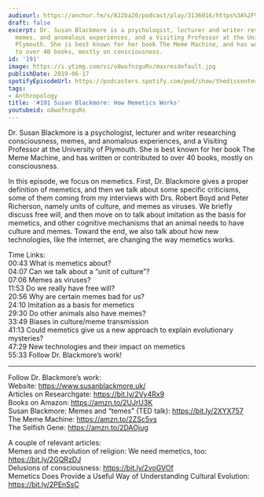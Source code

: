 ```yaml
---
audiourl: https://anchor.fm/s/822ba20/podcast/play/3136016/https%3A%2F%2Fd3ctxlq1ktw2nl.cloudfront.net%2Fproduction%2F2019-4-4%2F14080441-44100-2-958762a88be09.m4a
draft: false
excerpt: Dr. Susan Blackmore is a psychologist, lecturer and writer researching consciousness,
  memes, and anomalous experiences, and a Visiting Professor at the University of
  Plymouth. She is best known for her book The Meme Machine, and has written or contributed
  to over 40 books, mostly on consciousness.
id: '191'
image: https://i.ytimg.com/vi/o8wofnzguRs/maxresdefault.jpg
publishDate: 2019-06-17
spotifyEpisodeUrl: https://podcasters.spotify.com/pod/show/thedissenter/episodes/191-Susan-Blackmore-How-Memetics-Works-e3u72g
tags:
- Anthropology
title: '#191 Susan Blackmore: How Memetics Works'
youtubeid: o8wofnzguRs
---
```

<div class="timelinks">

Dr. Susan Blackmore is a psychologist, lecturer and writer researching consciousness, memes, and anomalous experiences, and a Visiting Professor at the University of Plymouth. She is best known for her book The Meme Machine, and has written or contributed to over 40 books, mostly on consciousness.

In this episode, we focus on memetics. First, Dr. Blackmore gives a proper definition of memetics, and then we talk about some specific criticisms, some of them coming from my interviews with Drs. Robert Boyd and Peter Richerson, namely units of culture, and memes as viruses. We briefly discuss free will, and then move on to talk about imitation as the basis for memetics, and other cognitive mechanisms that an animal needs to have culture and memes. Toward the end, we also talk about how new technologies, like the internet, are changing the way memetics works.

Time Links:  
<time>00:43</time> What is memetics about?  
<time>04:07</time> Can we talk about a “unit of culture”?                                             
<time>07:06</time> Memes as viruses?                                      
<time>11:53</time> Do we really have free will?                                                  
<time>20:56</time> Why are certain memes bad for us?                                           
<time>24:10</time> Imitation as a basis for memetics                                    
<time>29:30</time> Do other animals also have memes?                        
<time>33:49</time> Biases in culture/meme transmission                 
<time>41:13</time> Could memetics give us a new approach to explain evolutionary mysteries?       
<time>47:29</time> New technologies and their impact on memetics  
<time>55:33</time> Follow Dr. Blackmore’s work!

---

Follow Dr. Blackmore’s work:  
Website: https://www.susanblackmore.uk/  
Articles on Researchgate: https://bit.ly/2Vy4Rx9  
Books on Amazon: https://amzn.to/2UJrU3K  
Susan Blackmore: Memes and “temes” (TED talk): https://bit.ly/2XYX757  
The Meme Machine: https://amzn.to/2ZSc5vs  
The Selfish Gene: https://amzn.to/2DAOjug

A couple of relevant articles:  
Memes and the evolution of religion: We need memetics, too: https://bit.ly/2GQRzDJ  
Delusions of consciousness: https://bit.ly/2voGVOf  
Memetics Does Provide a Useful Way of Understanding Cultural Evolution: https://bit.ly/2PEnSsC
</div>

